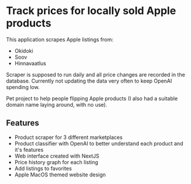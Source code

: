 # Track prices for locally sold Apple products

This application scrapes Apple listings from:
- Okidoki
- Soov
- Hinnavaatlus

Scraper is supposed to run daily and all price changes are recorded in the database. Currently not updating the data very often to keep OpenAI spending low.

Pet project to help people flipping Apple products (I also had a suitable domain name laying around, with no use).

## Features

- Product scraper for 3 different marketplaces
- Product classifier with OpenAI to better understand each product and it's features
- Web interface created with NextJS
- Price history graph for each listing
- Add listings to favorites
- Apple MacOS themed website design

